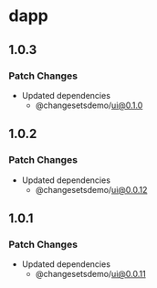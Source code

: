 # dapp

## 1.0.3

### Patch Changes

- Updated dependencies
  - @changesetsdemo/ui@0.1.0

## 1.0.2

### Patch Changes

- Updated dependencies
  - @changesetsdemo/ui@0.0.12

## 1.0.1

### Patch Changes

- Updated dependencies
  - @changesetsdemo/ui@0.0.11
